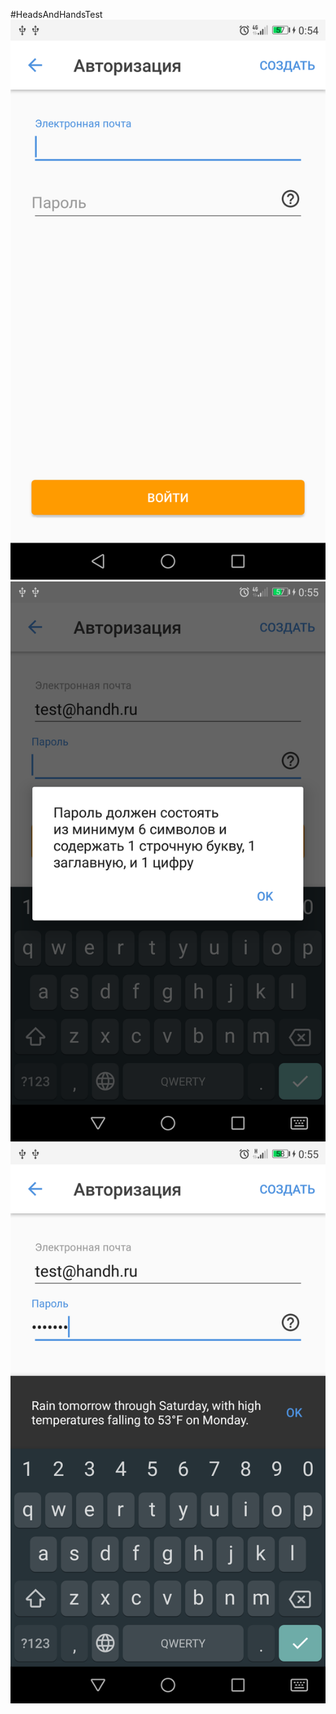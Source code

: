 #HeadsAndHandsTest
![alt text](screenshots/1.png)
![alt text](screenshots/2.png)
![alt text](screenshots/3.png)